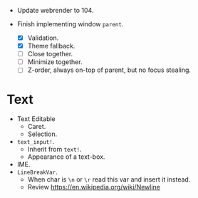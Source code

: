 * Update webrender to 104.

* Finish implementing window `parent`.
    - [x] Validation.
    - [x] Theme fallback.
    - [ ] Close together.
    - [ ] Minimize together.
    - [ ] Z-order, always on-top of parent, but no focus stealing.

# Text

* Text Editable
    - Caret.
    - Selection.
* `text_input!`.
    - Inherit from `text!`.
    - Appearance of a text-box.
* IME.
* `LineBreakVar`.
    - When char is `\n` or `\r` read this var and insert it instead. 
    - Review https://en.wikipedia.org/wiki/Newline